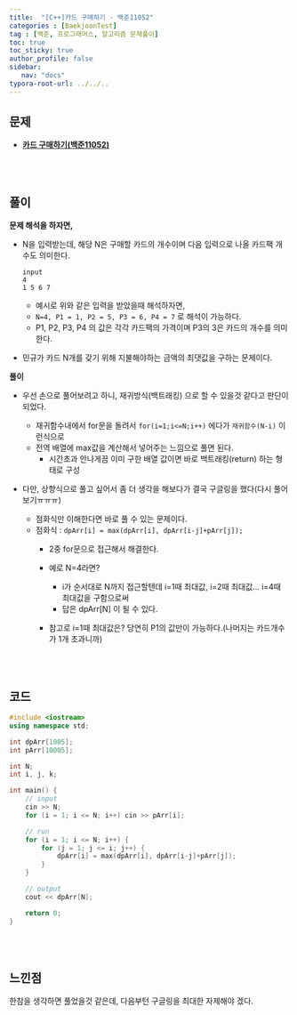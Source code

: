 ```yaml
---
title:  "[C++]카드 구매하기 - 백준11052"
categories : [BaekjoonTest]
tag : [백준, 프로그래머스, 알고리즘 문제풀이]
toc: true
toc_sticky: true
author_profile: false
sidebar:
   nav: "docs"
typora-root-url: ../../..
---
```




## 문제

* **[카드 구매하기(백준11052)](https://www.acmicpc.net/problem/11052)**

<br><br>

## 풀이

**문제 해석을 하자면,**

* N을 입력받는데, 해당 N은 구매할 카드의 개수이며 다음 입력으로 나올 카드팩 개수도 의미한다.

  ```
  input
  4
  1 5 6 7
  ```

  * 예시로 위와 같은 입력을 받았을때 해석하자면,
  * `N=4, P1 = 1, P2 = 5, P3 = 6, P4 = 7` 로 해석이 가능하다.
  * P1, P2, P3, P4 의 값은 각각 카드팩의 가격이며 P3의 3은 카드의 개수를 의미한다.

* 민규가 카드 N개를 갖기 위해 지불해야하는 금액의 최댓값을 구하는 문제이다.



**풀이**

* 우선 손으로 풀어보려고 하니, 재귀방식(백트래킹) 으로 할 수 있을것 같다고 판단이 되었다.
  * 재귀함수내에서 for문을 돌려서 `for(i=1;i<=N;i++)` 에다가 `재귀함수(N-i)` 이런식으로
  * 전역 배열에 max값을 계산해서 넣어주는 느낌으로 풀면 된다.
    * 시간초과 안나게끔 이미 구한 배열 값이면 바로 백트래킹(return) 하는 형태로 구성

* 다만, 상향식으로 풀고 싶어서 좀 더 생각을 해보다가 결국 구글링을 했다(다시 풀어보기ㅠㅠㅠ)
  * 점화식만 이해한다면 바로 풀 수 있는 문제이다.
  * 점화식 : `dpArr[i] = max(dpArr[i], dpArr[i-j]+pArr[j]);`
    * 2중 for문으로 접근해서 해결한다.
    * 예로 N=4라면? 
      * i가 순서대로 N까지 접근할텐데 i=1때 최대값, i=2때 최대값... i=4때 최대값을 구함으로써
      * 답은 dpArr[N] 이 될 수 있다.

    * 참고로 i=1때 최대값은? 당연히 P1의 값만이 가능하다.(나머지는 카드개수가 1개 초과니까)





<br><br>

## 코드

```c++
#include <iostream>
using namespace std;

int dpArr[1005];
int pArr[10005];

int N;
int i, j, k;

int main() {
	// input
	cin >> N;
	for (i = 1; i <= N; i++) cin >> pArr[i];

	// run
	for (i = 1; i <= N; i++) {
		for (j = 1; j <= i; j++) {
			dpArr[i] = max(dpArr[i], dpArr[i-j]+pArr[j]);
		}
	}

	// output
	cout << dpArr[N];

	return 0;
}
```

<br><br>

## 느낀점

한참을 생각하면 풀었을것 같은데, 다음부턴 구글링을 최대한 자제해야 겠다.
